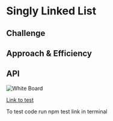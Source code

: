 # Singly Linked List
<!-- Short summary or background information -->

## Challenge
<!-- Description of the challenge -->

## Approach & Efficiency
<!-- What approach did you take? Why? What is the Big O space/time for this approach? -->

## API
<!-- Description of each method publicly available to your Linked List -->

![White Board](code-challenge5/img/CC05.png)

[Link to test](code-challenge5/link.test.js)

To test code run npm test link in terminal

